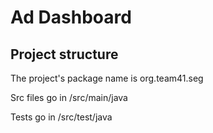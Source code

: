 # Ad Dashboard

## Project structure
The project's package name is org.team41.seg

Src files go in /src/main/java

Tests go in /src/test/java
